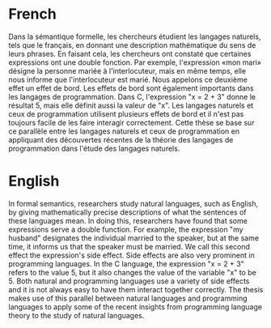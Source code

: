 French
======

Dans la sémantique formelle, les chercheurs étudient les langages naturels,
tels que le français, en donnant une description mathématique du sens de
leurs phrases. En faisant cela, les chercheurs ont constaté que certaines
expressions ont une double fonction. Par exemple, l'expression «mon mari»
désigne la personne mariée à l'interlocuteur, mais en même temps, elle nous
informe que l'interlocuteur est marié. Nous appelons ce deuxième effet un
effet de bord. Les effets de bord sont également importants dans les
langages de programmation. Dans C, l'expression "x = 2 + 3" donne le
résultat 5, mais elle définit aussi la valeur de "x". Les langages naturels
et ceux de programmation utilisent plusieurs effets de bord et il n'est pas
toujours facile de les faire interagir correctement. Cette thèse se base
sur ce parallèle entre les langages naturels et ceux de programmation en
appliquant des découvertes récentes de la théorie des langages de
programmation dans l'étude des langages naturels.

English
=======

In formal semantics, researchers study natural languages, such as English,
by giving mathematically precise descriptions of what the sentences of
these languages mean. In doing this, researchers have found that some
expressions serve a double function. For example, the expression "my
husband" designates the individual married to the speaker, but at the same
time, it informs us that the speaker must be married. We call this second
effect the expression's side effect. Side effects are also very prominent
in programming languages. In the C language, the expression "x = 2 + 3"
refers to the value 5, but it also changes the value of the variable "x" to
be 5. Both natural and programming languages use a variety of side effects
and it is not always easy to have them interact together correctly. The
thesis makes use of this parallel between natural languages and programming
languages to apply some of the recent insights from programming language
theory to the study of natural languages.
